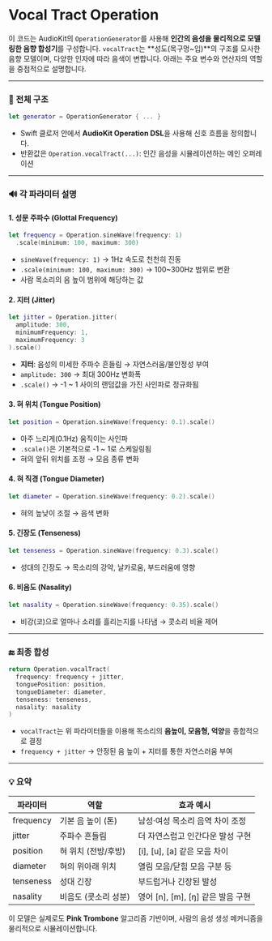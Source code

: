 # Vocal Tract Operation

이 코드는 AudioKit의 `OperationGenerator`를 사용해 **인간의 음성을 물리적으로 모델링한 음향 합성기**를 구성합니다. `vocalTract`는 \*\*성도(목구멍\~입)\*\*의 구조를 모사한 음향 모델이며, 다양한 인자에 따라 음색이 변합니다. 아래는 주요 변수와 연산자의 역할을 중점적으로 설명합니다.

---

### 🔁 전체 구조

```swift
let generator = OperationGenerator { ... }
```

* Swift 클로저 안에서 **AudioKit Operation DSL**을 사용해 신호 흐름을 정의합니다.
* 반환값은 `Operation.vocalTract(...)`: 인간 음성을 시뮬레이션하는 메인 오퍼레이션

---

### 🔊 각 파라미터 설명

#### 1. 성문 주파수 (Glottal Frequency)

```swift
let frequency = Operation.sineWave(frequency: 1)
  .scale(minimum: 100, maximum: 300)
```

* `sineWave(frequency: 1)` → 1Hz 속도로 천천히 진동
* `.scale(minimum: 100, maximum: 300)` → 100\~300Hz 범위로 변환
* 사람 목소리의 음 높이 범위에 해당하는 값

#### 2. 지터 (Jitter)

```swift
let jitter = Operation.jitter(
  amplitude: 300,
  minimumFrequency: 1,
  maximumFrequency: 3
).scale()
```

* **지터**: 음성의 미세한 주파수 흔들림 → 자연스러움/불안정성 부여
* `amplitude: 300` → 최대 300Hz 변화폭
* `.scale()` → -1 \~ 1 사이의 랜덤값을 가진 사인파로 정규화됨

#### 3. 혀 위치 (Tongue Position)

```swift
let position = Operation.sineWave(frequency: 0.1).scale()
```

* 아주 느리게(0.1Hz) 움직이는 사인파
* `.scale()`은 기본적으로 -1 \~ 1로 스케일링됨
* 혀의 앞뒤 위치를 조정 → 모음 종류 변화

#### 4. 혀 직경 (Tongue Diameter)

```swift
let diameter = Operation.sineWave(frequency: 0.2).scale()
```

* 혀의 높낮이 조절 → 음색 변화

#### 5. 긴장도 (Tenseness)

```swift
let tenseness = Operation.sineWave(frequency: 0.3).scale()
```

* 성대의 긴장도 → 목소리의 강약, 날카로움, 부드러움에 영향

#### 6. 비음도 (Nasality)

```swift
let nasality = Operation.sineWave(frequency: 0.35).scale()
```

* 비강(코)으로 얼마나 소리를 흘리는지를 나타냄 → 콧소리 비율 제어

---

### 🔚 최종 합성

```swift
return Operation.vocalTract(
  frequency: frequency + jitter,
  tonguePosition: position,
  tongueDiameter: diameter,
  tenseness: tenseness,
  nasality: nasality
)
```

* `vocalTract`는 위 파라미터들을 이용해 목소리의 **음높이, 모음형, 억양**을 종합적으로 결정
* `frequency + jitter` → 안정된 음 높이 + 지터를 통한 자연스러움 부여

---

### 💡 요약

| 파라미터      | 역할           | 효과 예시                        |
| --------- | ------------ | ---------------------------- |
| frequency | 기본 음 높이 (톤)  | 남성·여성 목소리 음역 차이 조정           |
| jitter    | 주파수 흔들림      | 더 자연스럽고 인간다운 발성 구현           |
| position  | 혀 위치 (전방/후방) | \[i], \[u], \[a] 같은 모음 차이    |
| diameter  | 혀의 위아래 위치    | 열림 모음/닫힘 모음 구분 등             |
| tenseness | 성대 긴장        | 부드럽거나 긴장된 발성                 |
| nasality  | 비음도 (콧소리 성분) | 영어 \[n], \[m], \[ŋ] 같은 발음 구현 |

이 모델은 실제로도 **Pink Trombone** 알고리즘 기반이며, 사람의 음성 생성 메커니즘을 물리적으로 시뮬레이션합니다.

